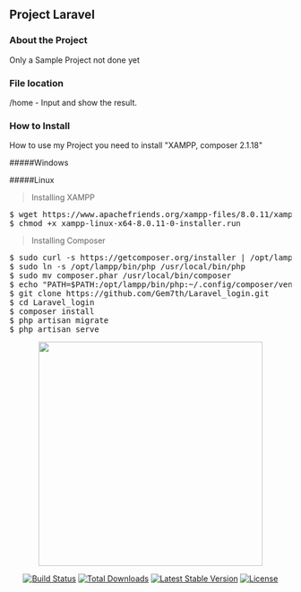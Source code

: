 ## Project Laravel 

### About the Project

Only a Sample Project not done yet

### File location
/home - Input and show the result.

### How to Install

How to use my Project you need to install "XAMPP, composer 2.1.18"

#####Windows

#####Linux

> Installing XAMPP
<pre>
$ wget https://www.apachefriends.org/xampp-files/8.0.11/xampp-linux-x64-8.0.11-0-installer.run
$ chmod +x xampp-linux-x64-8.0.11-0-installer.run
</pre>

> Installing Composer
<pre>
$ sudo curl -s https://getcomposer.org/installer | /opt/lampp/bin/php
$ sudo ln -s /opt/lampp/bin/php /usr/local/bin/php
$ sudo mv composer.phar /usr/local/bin/composer
$ echo "PATH=$PATH:/opt/lampp/bin/php:~/.config/composer/vendor/bin" >> .bashrc
$ git clone https://github.com/Gem7th/Laravel_login.git
$ cd Laravel_login
$ composer install
$ php artisan migrate
$ php artisan serve
</pre>


<p align="center"><a href="https://laravel.com" target="_blank"><img src="https://raw.githubusercontent.com/laravel/art/master/logo-lockup/5%20SVG/2%20CMYK/1%20Full%20Color/laravel-logolockup-cmyk-red.svg" width="400"></a></p>

<p align="center">
<a href="https://travis-ci.org/laravel/framework"><img src="https://travis-ci.org/laravel/framework.svg" alt="Build Status"></a>
<a href="https://packagist.org/packages/laravel/framework"><img src="https://img.shields.io/packagist/dt/laravel/framework" alt="Total Downloads"></a>
<a href="https://packagist.org/packages/laravel/framework"><img src="https://img.shields.io/packagist/v/laravel/framework" alt="Latest Stable Version"></a>
<a href="https://packagist.org/packages/laravel/framework"><img src="https://img.shields.io/packagist/l/laravel/framework" alt="License"></a>
</p>


